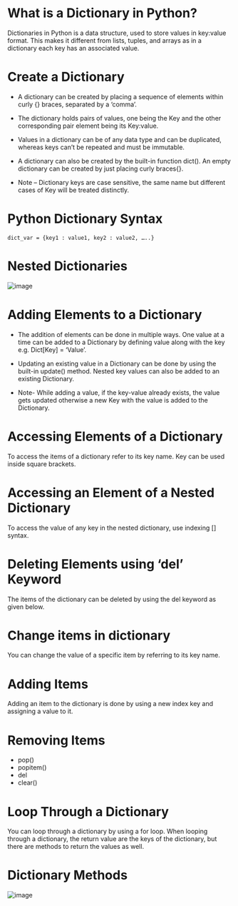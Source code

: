 # What is a Dictionary in Python?
Dictionaries in Python is a data structure, used to store values in key:value format. This makes it different from lists, tuples, and arrays as in a dictionary each key has an associated value.
# Create a Dictionary
  * A dictionary can be created by placing a sequence of elements within curly {} braces, separated by a ‘comma’.
  
  * The dictionary holds pairs of values, one being the Key and the other corresponding pair element being its Key:value.
  
  * Values in a dictionary can be of any data type and can be duplicated, whereas keys can’t be repeated and must be immutable.
  * A dictionary can also be created by the built-in function dict(). An empty dictionary can be created by just placing curly braces{}.
  * Note – Dictionary keys are case sensitive, the same name but different cases of Key will be treated distinctly.
# Python Dictionary Syntax
    dict_var = {key1 : value1, key2 : value2, …..}
# Nested Dictionaries
![image](https://github.com/PrithivRaaj/LearnPython/assets/111727780/ce827d35-7c26-4151-8dab-d2f0bdfaa147)
# Adding Elements to a Dictionary
 * The addition of elements can be done in multiple ways. One value at a time can be added to a Dictionary by defining value along with the key e.g. Dict[Key] = ‘Value’.
 
 * Updating an existing value in a Dictionary can be done by using the built-in update() method. Nested key values can also be added to an existing Dictionary.
   
 * Note- While adding a value, if the key-value already exists, the value gets updated otherwise a new Key with the value is added to the Dictionary.
# Accessing Elements of a Dictionary
To access the items of a dictionary refer to its key name. Key can be used inside square brackets. 
# Accessing an Element of a Nested Dictionary
To access the value of any key in the nested dictionary, use indexing [] syntax.
# Deleting Elements using ‘del’ Keyword
The items of the dictionary can be deleted by using the del keyword as given below.
# Change items in dictionary
You can change the value of a specific item by referring to its key name.
# Adding Items
Adding an item to the dictionary is done by using a new index key and assigning a value to it.
# Removing Items
 * pop()
 * popitem()
 * del
 * clear()
# Loop Through a Dictionary
You can loop through a dictionary by using a for loop. When looping through a dictionary, the return value are the keys of the dictionary, but there are methods to return the values as well.
# Dictionary Methods
![image](https://github.com/user-attachments/assets/9a462824-96bf-49fd-8fc8-fdff8e57dc44)

